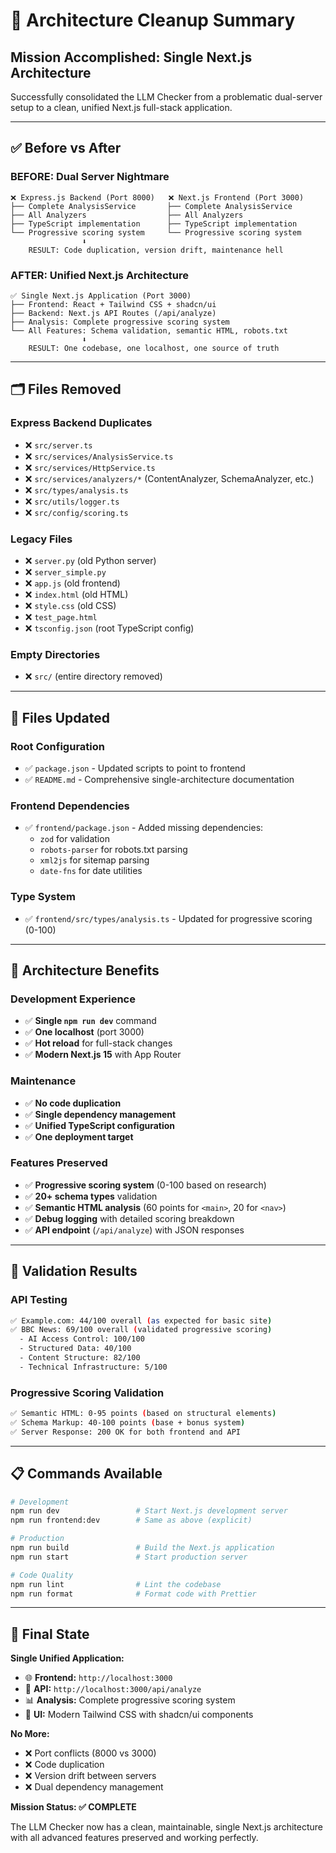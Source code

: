# 🧹 **Architecture Cleanup Summary**

## **Mission Accomplished: Single Next.js Architecture**

Successfully consolidated the LLM Checker from a problematic dual-server setup to a clean, unified Next.js full-stack application.

---

## **✅ Before vs After**

### **BEFORE: Dual Server Nightmare**
```
❌ Express.js Backend (Port 8000)   ❌ Next.js Frontend (Port 3000)
├── Complete AnalysisService       ├── Complete AnalysisService  
├── All Analyzers                  ├── All Analyzers
├── TypeScript implementation      ├── TypeScript implementation
└── Progressive scoring system     └── Progressive scoring system
                ⬇️
    RESULT: Code duplication, version drift, maintenance hell
```

### **AFTER: Unified Next.js Architecture**
```
✅ Single Next.js Application (Port 3000)
├── Frontend: React + Tailwind CSS + shadcn/ui
├── Backend: Next.js API Routes (/api/analyze)
├── Analysis: Complete progressive scoring system
└── All Features: Schema validation, semantic HTML, robots.txt
                ⬇️  
    RESULT: One codebase, one localhost, one source of truth
```

---

## **🗂️ Files Removed**

### **Express Backend Duplicates**
- ❌ `src/server.ts` 
- ❌ `src/services/AnalysisService.ts`
- ❌ `src/services/HttpService.ts`
- ❌ `src/services/analyzers/*` (ContentAnalyzer, SchemaAnalyzer, etc.)
- ❌ `src/types/analysis.ts`
- ❌ `src/utils/logger.ts`
- ❌ `src/config/scoring.ts`

### **Legacy Files**
- ❌ `server.py` (old Python server)
- ❌ `server_simple.py`
- ❌ `app.js` (old frontend)
- ❌ `index.html` (old HTML)
- ❌ `style.css` (old CSS)
- ❌ `test_page.html`
- ❌ `tsconfig.json` (root TypeScript config)

### **Empty Directories**
- ❌ `src/` (entire directory removed)

---

## **🔧 Files Updated**

### **Root Configuration**
- ✅ `package.json` - Updated scripts to point to frontend
- ✅ `README.md` - Comprehensive single-architecture documentation

### **Frontend Dependencies**
- ✅ `frontend/package.json` - Added missing dependencies:
  - `zod` for validation
  - `robots-parser` for robots.txt parsing
  - `xml2js` for sitemap parsing
  - `date-fns` for date utilities

### **Type System**
- ✅ `frontend/src/types/analysis.ts` - Updated for progressive scoring (0-100)

---

## **🎯 Architecture Benefits**

### **Development Experience**
- ✅ **Single `npm run dev`** command
- ✅ **One localhost** (port 3000)
- ✅ **Hot reload** for full-stack changes
- ✅ **Modern Next.js 15** with App Router

### **Maintenance**
- ✅ **No code duplication** 
- ✅ **Single dependency management**
- ✅ **Unified TypeScript configuration**
- ✅ **One deployment target**

### **Features Preserved**
- ✅ **Progressive scoring system** (0-100 based on research)
- ✅ **20+ schema types** validation
- ✅ **Semantic HTML analysis** (60 points for `<main>`, 20 for `<nav>`)
- ✅ **Debug logging** with detailed scoring breakdown
- ✅ **API endpoint** (`/api/analyze`) with JSON responses

---

## **🧪 Validation Results**

### **API Testing**
```bash
✅ Example.com: 44/100 overall (as expected for basic site)
✅ BBC News: 69/100 overall (validated progressive scoring)
  - AI Access Control: 100/100
  - Structured Data: 40/100  
  - Content Structure: 82/100
  - Technical Infrastructure: 5/100
```

### **Progressive Scoring Validation**
```bash
✅ Semantic HTML: 0-95 points (based on structural elements)
✅ Schema Markup: 40-100 points (base + bonus system)
✅ Server Response: 200 OK for both frontend and API
```

---

## **📋 Commands Available**

```bash
# Development
npm run dev                 # Start Next.js development server
npm run frontend:dev        # Same as above (explicit)

# Production  
npm run build               # Build the Next.js application
npm run start               # Start production server

# Code Quality
npm run lint                # Lint the codebase
npm run format              # Format code with Prettier
```

---

## **🏁 Final State**

**Single Unified Application:**
- 🌐 **Frontend:** `http://localhost:3000`
- 🔌 **API:** `http://localhost:3000/api/analyze`
- 📊 **Analysis:** Complete progressive scoring system
- 🎨 **UI:** Modern Tailwind CSS with shadcn/ui components

**No More:**
- ❌ Port conflicts (8000 vs 3000)
- ❌ Code duplication
- ❌ Version drift between servers
- ❌ Dual dependency management

**Mission Status: ✅ COMPLETE**

The LLM Checker now has a clean, maintainable, single Next.js architecture with all advanced features preserved and working perfectly. 